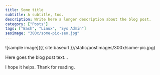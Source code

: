 ```yaml
---
title: Some title
subtitle: A subtitle, too.
description: Write here a longer description about the blog post.
category: ["Posts"]
tags: ["Bash", "Linux", "Sys Admin"]
seoimage: "300x/some-pic-seo.jpg"
---
```


![sample image]({{ site.baseurl }}/static/postimages/300x/some-pic.jpg)

Here goes the blog post text...

I hope it helps. Thank for reading.
